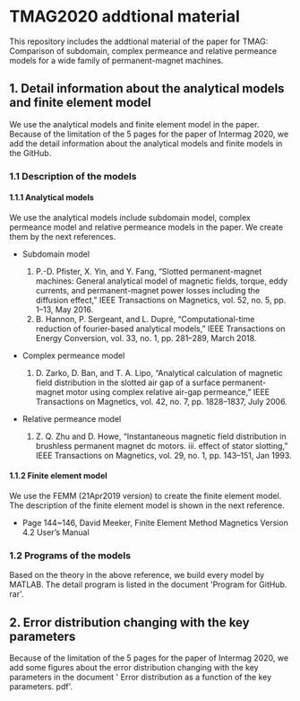 # TMAG2020 addtional material

This repository includes the addtional material of the paper for TMAG: Comparison of subdomain, complex permeance and relative permeance models for a wide family of permanent-magnet machines.

## 1. Detail information about the analytical models and finite element model

We use the analytical models and finite element model in the paper. Because of the limitation of the 5 pages for the paper of Intermag 2020, we add the detail information about the analytical models and finite models in the GitHub.

### 1.1 Description of the models

#### 1.1.1 Analytical models

We use the analytical models include subdomain model, complex permeance model and relative permeance models in the paper. We create them by the next references. 
* Subdomain model

  1. P.-D. Pfister, X. Yin, and Y. Fang, “Slotted permanent-magnet machines: General analytical model of magnetic fields, torque, eddy currents, and permanent-magnet power losses including the diffusion effect,” IEEE Transactions on Magnetics, vol. 52, no. 5, pp. 1–13, May 2016.
  2. B. Hannon, P. Sergeant, and L. Dupré, “Computational-time reduction of fourier-based analytical models,” IEEE Transactions on Energy Conversion, vol. 33, no. 1, pp. 281–289, March 2018.

* Complex permeance model

  1. D. Zarko, D. Ban, and T. A. Lipo, “Analytical calculation of magnetic field distribution in the slotted air gap of a surface permanent-magnet motor using complex relative air-gap permeance,” IEEE Transactions on Magnetics, vol. 42, no. 7, pp. 1828–1837, July 2006.

* Relative permeance model

  1. Z. Q. Zhu and D. Howe, “Instantaneous magnetic field distribution in brushless permanent magnet dc motors. iii. effect of stator slotting,” IEEE Transactions on Magnetics, vol. 29, no. 1, pp. 143–151, Jan 1993.

#### 1.1.2 Finite element model

  We use the FEMM  (21Apr2019 version) to create the finite element model. The description of the finite element model is shown in the next reference. 

  * Page 144~146, David Meeker, Finite Element Method Magnetics Version 4.2 User’s Manual

### 1.2 Programs of the models

Based on the theory in the above reference, we build every model by MATLAB. The detail program is listed in the document 'Program for GitHub. rar'. 

## 2. Error distribution changing with the key parameters

 Because of the limitation of the 5 pages for the paper of Intermag 2020, we add some figures about the error distribution changing with the key parameters in the document ' Error distribution as a function of the key parameters. pdf'. 


